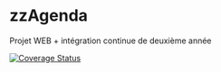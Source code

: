 # zzAgenda
Projet WEB + intégration continue de deuxième année

[![Coverage Status](https://coveralls.io/repos/github/thfiliol1/zzAgenda/badge.svg?branch=master)](https://coveralls.io/github/thfiliol1/zzAgenda?branch=master)
